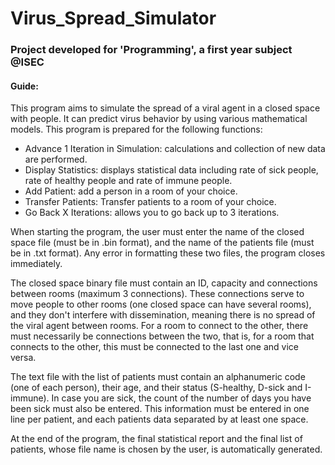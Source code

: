 # Virus_Spread_Simulator

### Project developed for 'Programming', a first year subject @ISEC

#### Guide:

This program aims to simulate the spread of a viral agent in a closed space with people. It can predict virus behavior by using various mathematical models. This program is prepared for the following functions:
* Advance 1 Iteration in Simulation: calculations and collection of new data are performed.
* Display Statistics: displays statistical data including rate of sick people, rate of healthy people and rate of immune people.
* Add Patient: add a person in a room of your choice.
* Transfer Patients: Transfer patients to a room of your choice.
* Go Back X Iterations: allows you to go back up to 3 iterations.

When starting the program, the user must enter the name of the closed space file (must be in .bin format), and the name of the patients file (must be in .txt format). Any error in formatting these two files, the program closes immediately.

The closed space binary file must contain an ID, capacity and connections between rooms (maximum 3 connections). These connections serve to move people to other rooms (one closed space can have several rooms), and they don't interfere with dissemination, meaning there is no spread of the viral agent between rooms. For a room to connect to the other, there must necessarily be connections between the two, that is, for a room that connects to the other, this must be connected to the last one and vice versa.

The text file with the list of patients must contain an alphanumeric code (one of each person), their age, and their status (S-healthy, D-sick and I-immune). In case you are sick, the count of the number of days you have been sick must also be entered. This information must be entered in one line per patient, and each patients data separated by at least one space.

At the end of the program, the final statistical report and the final list of patients, whose file name is chosen by the user, is automatically generated.
